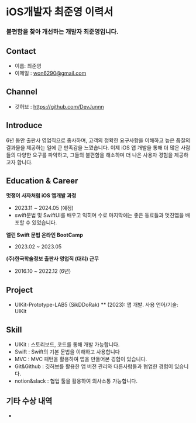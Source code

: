 # iOS개발자 최준영 이력서

### 불편함을 찾아 개선하는 개발자 최준영입니다.

## Contact
- 이름: 최준영
- 이메일 : won6290@gmail.com

## Channel
- 깃허브 : https://github.com/DevJunnn

## Introduce

6년 동안 출판사 영업직으로 종사하며, 고객의 정확한 요구사항을 이해하고 높은 품질의 결과물을 제공하는 일에 큰 만족감을 느꼈습니다. 
이제 iOS 앱 개발을 통해 더 많은 사람들의 다양한 요구를 파악하고, 그들의 불편함을 해소하며 더 나은 사용자 경험을 제공하고자 합니다.

## Education & Career

__멋쟁이 사자처럼  iOS 앱개발 과정__
- 2023.11 ~ 2024.05 (예정)
- swift문법 및 SwiftUI를 배우고 익히며 수료 마지막에는 좋은 동료들과 멋진앱을 배포할 수 있었습니다.
  
__앨런 Swift 문법 온라인 BootCamp__
- 2023.02 ~ 2023.05

__(주)한국학술정보 출판사 영업직 (대리) 근무__
- 2016.10 ~ 2022.12 (6년)

## Project
- UIKit-Prototype-LAB5 (SikDDoRak) ** (2023): 앱 개발. 사용 언어/기술: UIKit

##  Skill
- UIKit : 스토리보드, 코드를 통해 개발 가능합니다.
- Swift : Swift의 기본 문법을 이해하고 사용합니다
- MVC : MVC 패턴을 활용하여 앱을 만들어본 경험이 있습니다.
- Git&Github : 깃허브를 활용한 앱 버전 관리와 다른사람들과 협업한 경험이 있습니다.
- notion&slack : 협업 툴을 활용하여 의사소통 가능합니다.

## 기타 수상 내역
- 
